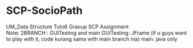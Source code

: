 # SCP-SocioPath
UM_Data Structure Tuto6 Graoup SCP Assignment
<BR>
Note: 2BRANCH : GUITesting and main
GUITesting: JFrame (if u guys want to play with it, code kurang sama with main branch nia)
main: java only
